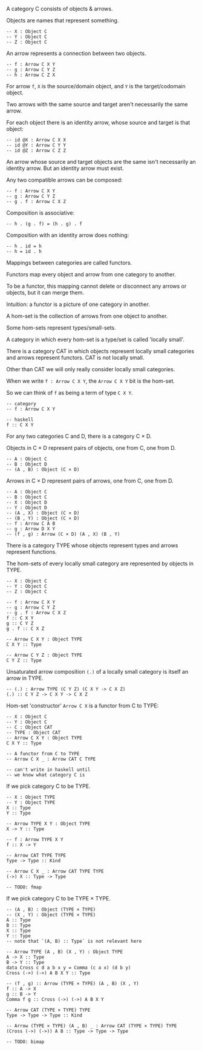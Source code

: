 A category C consists of objects & arrows.

Objects are names that represent something.

```
-- X : Object C
-- Y : Object C
-- Z : Object C
```

An arrow represents a connection between two objects.

```
-- f : Arrow C X Y
-- g : Arrow C Y Z
-- h : Arrow C Z X
```

For arrow `f`, `X` is the source/domain object, and `Y` is the target/codomain object.

Two arrows with the same source and target aren't necessarily the same arrow.

For each object there is an identity arrow, whose source and target is that
object:

```
-- id @X : Arrow C X X
-- id @Y : Arrow C Y Y
-- id @Z : Arrow C Z Z
```

An arrow whose source and target objects are the same isn't necessarily an
identity arrow.  But an identity arrow must exist.

Any two compatible arrows can be composed:

```
-- f : Arrow C X Y
-- g : Arrow C Y Z
-- g . f : Arrow C X Z
```

Composition is associative:

```
-- h . (g . f) = (h . g) . f
```

Composition with an identity arrow does nothing:

```
-- h . id = h
-- h = id . h
```

Mappings between categories are called functors.

Functors map every object and arrow from one category to another.

To be a functor, this mapping cannot delete or disconnect any arrows or
objects, but it can merge them.

Intuition: a functor is a picture of one category in another.

A hom-set is the collection of arrows from one object to another.

Some hom-sets represent types/small-sets.

A category in which every hom-set is a type/set is called 'locally small'.

There is a category CAT in which objects represent locally small categories and arrows
represent functors.  CAT is not locally small.

Other than CAT we will only really consider locally small categories.

When we write `f : Arrow C X Y`, the `Arrow C X Y` bit is the hom-set.

So we can think of `f` as being a term of type `C X Y`.

```
-- category
-- f : Arrow C X Y

-- haskell
f :: C X Y
```

For any two categories C and D, there is a category C × D.

Objects in C × D represent pairs of objects, one from C, one from D.

```
-- A : Object C
-- B : Object D
-- (A , B) : Object (C × D)
```

Arrows in C × D represent pairs of arrows, one from C, one from D.

```
-- A : Object C
-- B : Object C
-- X : Object D
-- Y : Object D
-- (A , X) : Object (C × D)
-- (B , Y) : Object (C × D)
-- f : Arrow C A B
-- g : Arrow D X Y
-- (f , g) : Arrow (C × D) (A , X) (B , Y)
```

There is a category TYPE whose objects represent types and arrows represent functions.

The hom-sets of every locally small category are represented by objects in TYPE.

```
-- X : Object C
-- Y : Object C
-- Z : Object C

-- f : Arrow C X Y
-- g : Arrow C Y Z
-- g . f : Arrow C X Z
f :: C X Y
g :: C Y Z
g . f :: C X Z

-- Arrow C X Y : Object TYPE
C X Y :: Type

-- Arrow C Y Z : Object TYPE
C Y Z :: Type
```

Unsaturated arrow composition `(.)` of a locally small category is itself an
arrow in TYPE.

```
-- (.) : Arrow TYPE (C Y Z) (C X Y -> C X Z)
(.) :: C Y Z -> C X Y -> C X Z
```

Hom-set 'constructor' `Arrow C X` is a functor from C to TYPE:

```
-- X : Object C
-- Y : Object C
-- C : Object CAT
-- TYPE : Object CAT
-- Arrow C X Y : Object TYPE
C X Y :: Type

-- A functor from C to TYPE
-- Arrow C X _ : Arrow CAT C TYPE

-- can't write in haskell until
-- we know what category C is
```

If we pick category C to be TYPE.

```
-- X : Object TYPE
-- Y : Object TYPE
X :: Type
Y :: Type

-- Arrow TYPE X Y : Object TYPE
X -> Y :: Type

-- f : Arrow TYPE X Y
f :: X -> Y

-- Arrow CAT TYPE TYPE
Type -> Type :: Kind

-- Arrow C X _ : Arrow CAT TYPE TYPE
(->) X :: Type -> Type

-- TODO: fmap

```

If we pick category C to be TYPE × TYPE.

```
-- (A , B) : Object (TYPE × TYPE)
-- (X , Y) : Object (TYPE × TYPE)
A :: Type
B :: Type
X :: Type
Y :: Type
-- note that `(A, B) :: Type` is not relevant here

-- Arrow TYPE (A , B) (X , Y) : Object TYPE
A -> X :: Type
B -> Y :: Type
data Cross c d a b x y = Comma (c a x) (d b y)
Cross (->) (->) A B X Y :: Type

-- (f , g) :: Arrow (TYPE × TYPE) (A , B) (X , Y)
f :: A -> X
g :: B -> Y
Comma f g :: Cross (->) (->) A B X Y

-- Arrow CAT (TYPE × TYPE) TYPE
Type -> Type -> Type :: Kind

-- Arrow (TYPE × TYPE) (A , B) _ : Arrow CAT (TYPE × TYPE) TYPE
(Cross (->) (->)) A B :: Type -> Type -> Type

-- TODO: bimap
```

